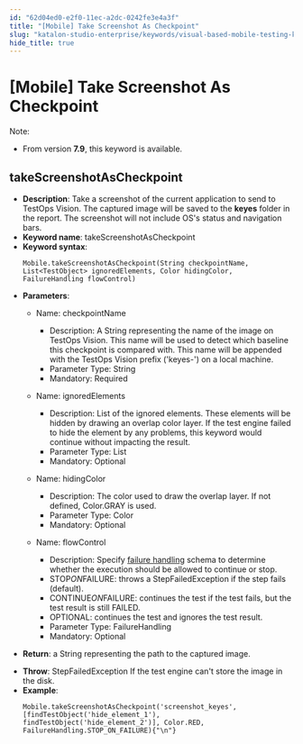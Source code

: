 ```yaml
---
id: "62d04ed0-e2f0-11ec-a2dc-0242fe3e4a3f"
title: "[Mobile] Take Screenshot As Checkpoint"
slug: "katalon-studio-enterprise/keywords/visual-based-mobile-testing-keywords/mobile-take-screenshot-as-checkpoint"
hide_title: true
---
```


# <a id="id_0" class="anchor_top_offset"/><a id="ariaid-title1" class="anchor_top_offset"/>[Mobile] Take Screenshot As Checkpoint

<div xmlns="http://www.w3.org/1999/xhtml" className="p"><div className="note note note_note"><span className="note__title">Note:</span> 
    <ul className="ul"><li className="li"><p className="p">From version <strong className="ph b">7.9</strong>, this keyword is
          available.</p></li></ul>
  </div></div>

## <a id="id_0__id_1" class="anchor_top_offset"/>takeScreenshotAsCheckpoint

              
<ul xmlns="http://www.w3.org/1999/xhtml" className="ul"><li className="li">     <strong className="ph b">Description</strong>: Take a screenshot of the current     application to send to TestOps Vision. The captured image will be     saved to the <strong className="ph b">keyes</strong> folder in the report. The     screenshot will not include OS's status and navigation bars.</li><li className="li">     <strong className="ph b">Keyword name</strong>: takeScreenshotAsCheckpoint</li><li className="li">     <strong className="ph b">Keyword syntax</strong>:     <pre className="pre codeblock"><code>Mobile.takeScreenshotAsCheckpoint(String checkpointName, List&lt;TestObject&gt; ignoredElements, Color hidingColor, FailureHandling flowControl)</code></pre>   </li><li className="li">     <p className="p">       <strong className="ph b">Parameters</strong>:</p>     <ul className="ul"><li className="li">         <p className="p">Name: checkpointName</p>         <ul className="ul"><li className="li">Description: A String representing the name of the image on             TestOps Vision. This name will be used to detect which baseline             this checkpoint is compared with. This name will be appended with             the TestOps Vision prefix ('keyes-') on a local machine.</li><li className="li">Parameter Type: String</li><li className="li">Mandatory: Required</li></ul>       </li><li className="li">         <p className="p">Name: ignoredElements</p>         <ul className="ul"><li className="li">Description: List of the ignored elements. These elements will             be hidden by drawing an overlap color layer. If the test engine             failed to hide the element by any problems, this keyword would             continue without impacting the result.</li><li className="li">Parameter Type: List           </li><li className="li">Mandatory: Optional</li></ul>       </li><li className="li">         <p className="p">Name: hidingColor</p>         <ul className="ul"><li className="li">Description: The color used to draw the overlap layer. If not             defined, Color.GRAY is used.</li><li className="li">Parameter Type: Color</li><li className="li">Mandatory: Optional</li></ul>       </li><li className="li">         <p className="p">Name: flowControl</p>         <ul className="ul"><li className="li">Description: Specify <a className="xref" href="/docs/legacy/katalon-studio-enterprise/error-management/test-maintenance/failure-handling">failure handling</a>             schema to determine whether the execution should be allowed to             continue or stop.</li><li className="li">STOP<em className="ph i">ON</em>FAILURE: throws a StepFailedException if the             step fails (default).</li><li className="li">CONTINUE<em className="ph i">ON</em>FAILURE: continues the test if the test             fails, but the test result is still FAILED.</li><li className="li">OPTIONAL: continues the test and ignores the test result.</li><li className="li">Parameter Type: FailureHandling</li><li className="li">Mandatory: Optional</li></ul>       </li></ul>   </li><li className="li">     <p className="p">       <strong className="ph b">Return</strong>: a String representing the path to the       captured image.</p>   </li><li className="li">     <strong className="ph b">Throw</strong>: StepFailedException If the test engine     can't store the image in the disk.</li><li className="li">     <strong className="ph b">Example</strong>:<div className="p"><pre className="pre codeblock"><code>Mobile.takeScreenshotAsCheckpoint('screenshot_keyes', [findTestObject('hide_element_1'), findTestObject('hide_element_2')], Color.RED, FailureHandling.STOP_ON_FAILURE){"\n"}</code></pre></div></li></ul> 
                          
